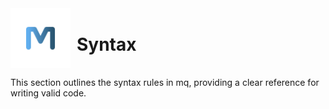 <div style="display: flex; align-items: center;">
    <img src="../images//logo.svg" style="width: 96px; height: 96px; margin-right: 10px;"/>
    <div><h1>Syntax</h1></div>
</div>

This section outlines the syntax rules in mq, providing a clear reference for writing valid code.
